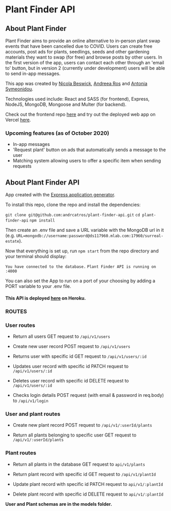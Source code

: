 # Plant Finder API

## About Plant Finder
Plant Finder aims to provide an online alternative to in-person plant swap events that have been cancelled due to COVID. Users can create free accounts, post ads for plants, seedlings, seeds and other gardening materials they want to swap (for free) and browse posts by other users. In the first version of the app, users can contact each other through an 'email to' button, but in version 2 (currently under development) users will be able to send in-app messages.

This app was created by [Nicola Beswick](https://github.com/nic-bes), [Andreea Ros](https://github.com/andrcatros) and [Antonia Symeonidou](https://github.com/antoniasymeonidou). 

Technologies used include: React and SASS (for frontend), Express, NodeJS, MongoDB, Mongoose and Multer (for backend).  

Check out the frontend repo [here](https://github.com/andrcatros/plant-finder-react) and try out the deployed web app on Vercel [here](https://plant-finder-react-2pj9xcnqm.vercel.app/). 

### Upcoming features (as of October 2020)
<ul>
  <li>In-app messages</li>
  <li>'Request plant' button on ads that automatically sends a message to the user</li>
  <li>Matching system allowing users to offer a specific item when sending requests</li>
</ul>


## About Plant Finder API

App created with the [Express application generator](https://expressjs.com/en/starter/generator.html).

To install this repo, clone the repo and install the dependencies:

`git clone git@github.com:andrcatros/plant-finder-api.git`
`cd plant-finder-api`
`npm install`

Then create an .env file and save a URL variable with the MongoDB url in it (e.g. `URL=mongodb://username:password@ds117960.mlab.com:17960/surreal-estate`).

Now that everything is set up, run `npm start` from the repo directory and your terminal should display:

`You have connected to the database.`
`Plant Finder API is running on :4000`

You can also set the App to run on a port of your choosing by adding a PORT variable to your .env file.

#### This API is deployed [here](https://plant-finder-api.herokuapp.com/) on Heroku.

### ROUTES

### User routes

- Return all users
  GET request to `/api/v1/users`

- Create new user record
  POST request to `/api/v1/users`

- Returns user with specific id
  GET request to `/api/v1/users/:id`

- Updates user record with specific id
  PATCH request to `/api/v1/users/:id`

- Deletes user record with specific id
  DELETE request to `/api/v1/users/:id`

- Checks login details
  POST request (with email & password in req.body) to `/api/v1/login`

### User and plant routes

- Create new plant record
  POST request to `/api/v1/:userId/plants`

- Return all plants belonging to specific user
  GET request to `/api/v1/:userId/plants`

### Plant routes

- Return all plants in the database
  GET request to `api/v1/plants`

- Return plant record with specific id
  GET request to `/api/v1/plantId`

- Update plant record with specific id
  PATCH request to `api/v1/:plantId`

- Delete plant record with specific id
  DELETE request to `api/v1/:plantId`

**User and Plant schemas are in the models folder.**
